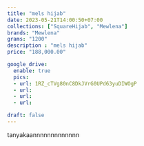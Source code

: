 ```yaml
---
title: "mels hijab"
date: 2023-05-21T14:00:50+07:00
collections: ["SquareHijab", "Mewlena"]
brands: "Mewlena"
grams: "1200"
description : "mels hijab"
price: "188,000.00"

google_drive:
  enable: true
  pics:
  - url: 1RZ_cTVg80nC8DkJVrG0UPd63yuDIWOgP
  - url: 
  - url: 
  - url: 

draft: false
---
```


tanyakaannnnnnnnnnnnn
